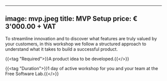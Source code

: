 
---
image: mvp.jpeg
title: MVP Setup
price: € 3'000.00  + VAT
--- 

To streamline innovation and to discover what features are truly valued by your customers, in this workshop we follow a structured approach to understand what it takes to build a successful product. 

{{<tag "Required">}}A product idea to be developed.{{</>}}

{{<tag "Duration">}}1 day of active workshop for you and your team at the Free Software Lab.{{</>}}

<!--more--> 
